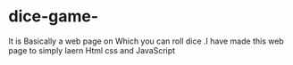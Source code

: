 # dice-game-
It is Basically a web page on Which you can roll dice .I have made this web page to simply laern Html css and JavaScript 
